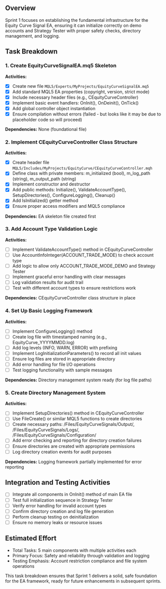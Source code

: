 
## Overview
Sprint 1 focuses on establishing the fundamental infrastructure for the Equity Curve Signal EA, ensuring it can initialize correctly on demo accounts and Strategy Tester with proper safety checks, directory management, and logging.

## Task Breakdown

### 1. Create EquityCurveSignalEA.mq5 Skeleton
**Activities:**
- [x] Create new file `MQL5/Experts/MyProjects/EquityCurveSignalEA.mq5`
- [x] Add standard MQL5 EA properties (copyright, version, strict mode)
- [x] Include necessary header files (e.g., CEquityCurveController)
- [x] Implement basic event handlers: OnInit(), OnDeinit(), OnTick()
- [x] Add global controller object instantiation
- [x] Ensure compilation without errors (failed - but looks like it may be due to placeholder code so will proceed)

**Dependencies:** None (foundational file)

### 2. Implement CEquityCurveController Class Structure
**Activities:**
- [x] Create header file `MQL5/Includes/MyProjects/EquityCurve/CEquityCurveController.mqh`
- [x] Define class with private members: m_initialized (bool), m_log_path (string), m_output_path (string)
- [x] Implement constructor and destructor
- [x] Add public methods: Initialize(), ValidateAccountType(), SetupDirectories(), ConfigureLogging(), Cleanup()
- [x] Add IsInitialized() getter method
- [x] Ensure proper access modifiers and MQL5 compliance

**Dependencies:** EA skeleton file created first

### 3. Add Account Type Validation Logic
**Activities:**
- [ ] Implement ValidateAccountType() method in CEquityCurveController
- [ ] Use AccountInfoInteger(ACCOUNT_TRADE_MODE) to check account type
- [ ] Add logic to allow only ACCOUNT_TRADE_MODE_DEMO and Strategy Tester
- [ ] Implement graceful error handling with clear messages
- [ ] Log validation results for audit trail
- [ ] Test with different account types to ensure restrictions work

**Dependencies:** CEquityCurveController class structure in place

### 4. Set Up Basic Logging Framework
**Activities:**
- [ ] Implement ConfigureLogging() method
- [ ] Create log file with timestamped naming (e.g., EquityCurve_YYYYMMDD.log)
- [ ] Add log levels (INFO, WARN, ERROR) with prefixing
- [ ] Implement LogInitializationParameters() to record all init values
- [ ] Ensure log files are stored in appropriate directory
- [ ] Add error handling for file I/O operations
- [ ] Test logging functionality with sample messages

**Dependencies:** Directory management system ready (for log file paths)

### 5. Create Directory Management System
**Activities:**
- [ ] Implement SetupDirectories() method in CEquityCurveController
- [ ] Use FileCreate() or similar MQL5 functions to create directories
- [ ] Create necessary paths: /Files/EquityCurveSignals/Output/, /Files/EquityCurveSignals/Logs/, /Files/EquityCurveSignals/Configuration/
- [ ] Add error checking and reporting for directory creation failures
- [ ] Ensure directories are created with appropriate permissions
- [ ] Log directory creation events for audit purposes

**Dependencies:** Logging framework partially implemented for error reporting

## Integration and Testing Activities
- [ ] Integrate all components in OnInit() method of main EA file
- [ ] Test full initialization sequence in Strategy Tester
- [ ] Verify error handling for invalid account types
- [ ] Confirm directory creation and log file generation
- [ ] Perform cleanup testing on deinitialization
- [ ] Ensure no memory leaks or resource issues

## Estimated Effort
- Total Tasks: 5 main components with multiple activities each
- Primary Focus: Safety and reliability through validation and logging
- Testing Emphasis: Account restriction compliance and file system operations

This task breakdown ensures that Sprint 1 delivers a solid, safe foundation for the EA framework, ready for future enhancements in subsequent sprints.